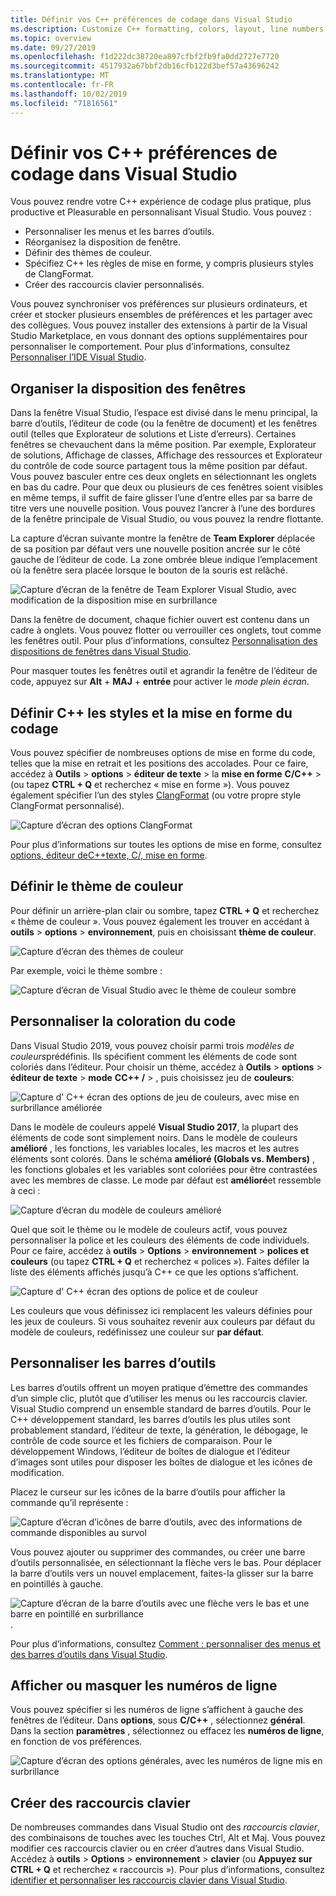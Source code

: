 ```yaml
---
title: Définir vos C++ préférences de codage dans Visual Studio
ms.description: Customize C++ formatting, colors, layout, line numbers, and menus in the Visual Studio IDE.
ms.topic: overview
ms.date: 09/27/2019
ms.openlocfilehash: f1d222dc38720ea897cfbf2fb9fa0dd2727e7720
ms.sourcegitcommit: 4517932a67bbf2db16cfb122d3bef57a43696242
ms.translationtype: MT
ms.contentlocale: fr-FR
ms.lasthandoff: 10/02/2019
ms.locfileid: "71816561"
---
```

# <a name="set-your-c-coding-preferences-in-visual-studio"></a>Définir vos C++ préférences de codage dans Visual Studio

Vous pouvez rendre votre C++ expérience de codage plus pratique, plus productive et Pleasurable en personnalisant Visual Studio. Vous pouvez :

- Personnaliser les menus et les barres d’outils.
- Réorganisez la disposition de fenêtre.
- Définir des thèmes de couleur.
- Spécifiez C++ les règles de mise en forme, y compris plusieurs styles de ClangFormat.
- Créer des raccourcis clavier personnalisés.

Vous pouvez synchroniser vos préférences sur plusieurs ordinateurs, et créer et stocker plusieurs ensembles de préférences et les partager avec des collègues. Vous pouvez installer des extensions à partir de la Visual Studio Marketplace, en vous donnant des options supplémentaires pour personnaliser le comportement. Pour plus d’informations, consultez [Personnaliser l’IDE Visual Studio](/visualstudio/ide/personalizing-the-visual-studio-ide).

## <a name="arrange-window-layout"></a>Organiser la disposition des fenêtres

Dans la fenêtre Visual Studio, l’espace est divisé dans le menu principal, la barre d’outils, l’éditeur de code (ou la fenêtre de document) et les fenêtres outil (telles que Explorateur de solutions et Liste d’erreurs). Certaines fenêtres se chevauchent dans la même position. Par exemple, Explorateur de solutions, Affichage de classes, Affichage des ressources et Explorateur du contrôle de code source partagent tous la même position par défaut. Vous pouvez basculer entre ces deux onglets en sélectionnant les onglets en bas du cadre. Pour que deux ou plusieurs de ces fenêtres soient visibles en même temps, il suffit de faire glisser l’une d’entre elles par sa barre de titre vers une nouvelle position. Vous pouvez l’ancrer à l’une des bordures de la fenêtre principale de Visual Studio, ou vous pouvez la rendre flottante.

La capture d’écran suivante montre la fenêtre de **Team Explorer** déplacée de sa position par défaut vers une nouvelle position ancrée sur le côté gauche de l’éditeur de code. La zone ombrée bleue indique l’emplacement où la fenêtre sera placée lorsque le bouton de la souris est relâché.

![Capture d’écran de la fenêtre de Team Explorer Visual Studio, avec modification de la disposition mise en surbrillance](media/window-layout-move-team-explorer.png)

Dans la fenêtre de document, chaque fichier ouvert est contenu dans un cadre à onglets. Vous pouvez flotter ou verrouiller ces onglets, tout comme les fenêtres outil. Pour plus d’informations, consultez [Personnalisation des dispositions de fenêtres dans Visual Studio](/visualstudio/ide/customizing-window-layouts-in-visual-studio).

Pour masquer toutes les fenêtres outil et agrandir la fenêtre de l’éditeur de code, appuyez sur **Alt** + **MAJ** + **entrée** pour activer le *mode plein écran*.

## <a name="set-c-coding-styles-and-formatting"></a>Définir C++ les styles et la mise en forme du codage

Vous pouvez spécifier de nombreuses options de mise en forme du code, telles que la mise en retrait et les positions des accolades. Pour ce faire, accédez à **Outils** > **options** > **éditeur de texte** > la **mise en forme** **C/C++**  > (ou tapez **CTRL + Q** et recherchez « mise en forme »). Vous pouvez également spécifier l’un des styles [ClangFormat](https://clang.llvm.org/docs/ClangFormat.html) (ou votre propre style ClangFormat personnalisé).

![Capture d’écran des options ClangFormat](media/clang-format-ide.png)

Pour plus d’informations sur toutes les options de mise en forme, consultez [options, éditeur deC++texte, C/, mise en forme](/visualstudio/ide/reference/options-text-editor-c-cpp-formatting).

## <a name="set-the-color-theme"></a>Définir le thème de couleur

Pour définir un arrière-plan clair ou sombre, tapez **CTRL + Q** et recherchez « thème de couleur ». Vous pouvez également les trouver en accédant à **outils** > **options** > **environnement**, puis en choisissant **thème de couleur**.

![Capture d’écran des thèmes de couleur](media/tools-options-color-theme.png)

Par exemple, voici le thème sombre :

![Capture d’écran de Visual Studio avec le thème de couleur sombre](media/tools-options-dark-theme.png)

## <a name="customize-code-colorization"></a>Personnaliser la coloration du code

Dans Visual Studio 2019, vous pouvez choisir parmi trois *modèles de couleurs*prédéfinis. Ils spécifient comment les éléments de code sont coloriés dans l’éditeur. Pour choisir un thème, accédez à **Outils** > **options** > **éditeur de texte** > **mode** **CC++ /**  > , puis choisissez jeu de **couleurs**:

![Capture d' C++ écran des options de jeu de couleurs, avec mise en surbrillance améliorée](media/color-schemes.png)

Dans le modèle de couleurs appelé **Visual Studio 2017**, la plupart des éléments de code sont simplement noirs. Dans le modèle de couleurs **amélioré** , les fonctions, les variables locales, les macros et les autres éléments sont colorés. Dans le schéma **amélioré (Globals vs. Members)** , les fonctions globales et les variables sont coloriées pour être contrastées avec les membres de classe. Le mode par défaut est **amélioré**et ressemble à ceci :

![Capture d’écran du modèle de couleurs amélioré](media/color-scheme-enhanced.png)

Quel que soit le thème ou le modèle de couleurs actif, vous pouvez personnaliser la police et les couleurs des éléments de code individuels. Pour ce faire, accédez à **outils** > **Options** > **environnement** > **polices et couleurs** (ou tapez **CTRL + Q** et recherchez « polices »). Faites défiler la liste des éléments affichés jusqu’à C++ ce que les options s’affichent.

![Capture d' C++ écran des options de police et de couleur](media/tools-options-cpp-colors.png)

Les couleurs que vous définissez ici remplacent les valeurs définies pour les jeux de couleurs. Si vous souhaitez revenir aux couleurs par défaut du modèle de couleurs, redéfinissez une couleur sur **par défaut**.

## <a name="customize-the-toolbars"></a>Personnaliser les barres d’outils

Les barres d’outils offrent un moyen pratique d’émettre des commandes d’un simple clic, plutôt que d’utiliser les menus ou les raccourcis clavier. Visual Studio comprend un ensemble standard de barres d’outils. Pour le C++ développement standard, les barres d’outils les plus utiles sont probablement standard, l’éditeur de texte, la génération, le débogage, le contrôle de code source et les fichiers de comparaison. Pour le développement Windows, l’éditeur de boîtes de dialogue et l’éditeur d’images sont utiles pour disposer les boîtes de dialogue et les icônes de modification.

Placez le curseur sur les icônes de la barre d’outils pour afficher la commande qu’il représente :

![Capture d’écran d’icônes de barre d’outils, avec des informations de commande disponibles au survol](media/toolbar-mouse-hover.png)

Vous pouvez ajouter ou supprimer des commandes, ou créer une barre d’outils personnalisée, en sélectionnant la flèche vers le bas. Pour déplacer la barre d’outils vers un nouvel emplacement, faites-la glisser sur la barre en pointillés à gauche.

![Capture d’écran de la barre d’outils avec une flèche vers le bas et une barre en pointillé en surbrillance](media/toolbar-move-edit.png).

Pour plus d’informations, consultez [Comment : personnaliser des menus et des barres d’outils dans Visual Studio](/visualstudio/ide/how-to-customize-menus-and-toolbars-in-visual-studio).

## <a name="show-or-hide-line-numbers"></a>Afficher ou masquer les numéros de ligne

Vous pouvez spécifier si les numéros de ligne s’affichent à gauche des fenêtres de l’éditeur. Dans **options**, sous **C/C++** , sélectionnez **général**. Dans la section **paramètres** , sélectionnez ou effacez les **numéros de ligne**, en fonction de vos préférences.

![Capture d’écran des options générales, avec les numéros de ligne mis en surbrillance](media/tools-options-line-numbers.png)

## <a name="create-keyboard-shortcuts"></a>Créer des raccourcis clavier

De nombreuses commandes dans Visual Studio ont des *raccourcis clavier*, des combinaisons de touches avec les touches Ctrl, Alt et Maj. Vous pouvez modifier ces raccourcis clavier ou en créer d’autres dans Visual Studio. Accédez à **outils** > **Options** > **environnement** > **clavier** (ou **Appuyez sur CTRL + Q** et recherchez « raccourcis »). Pour plus d’informations, consultez [identifier et personnaliser les raccourcis clavier dans Visual Studio](/visualstudio/ide/identifying-and-customizing-keyboard-shortcuts-in-visual-studio).
